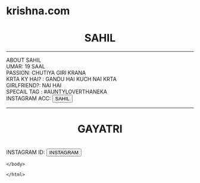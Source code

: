 # krishna.com
<html>

<head> 
<title> the website</title>
  </head>
    <body>
      
<html>

<head> 
<title> the test website</title>
    </head>
    <body>
        <h1 align="CENTER">SAHIL</h1>
        <hr>
        ABOUT SAHIL<br>
        UMAR: 19 SAAL <br>
        PASSION: CHUTIYA GIRI KRANA<br>
        KRTA KY HAI? : GANDU HAI KUCH NAI KRTA<br>
        GIRLFRIEND?: NAI HAI<br>
        SPECAIL TAG : #AUNTYLOVERTHANEKA<br>
        INSTAGRAM ACC: <a href="https://instagram.com/_imsahil_693?utm_medium=copy_link" target="_BLANK"><button>SAHIL</button></a><br><hr>
        <h1 align="CENTER">GAYATRI</h1><br>
        INSTAGRAM ID: <a href="https://www.instagram.com/__gayatripatil__/" target="_BLANK"><button>INSTAGRAM</button></a>

        


    </body>

    </html>

  <html>

  </html>
